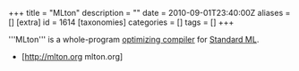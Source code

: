 +++
title = "MLton"
description = ""
date = 2010-09-01T23:40:00Z
aliases = []
[extra]
id = 1614
[taxonomies]
categories = []
tags = []
+++


'''MLton''' is a whole-program [optimizing compiler](https://rosettacode.org/wiki/optimizing_compiler) for [Standard ML](https://rosettacode.org/wiki/Standard_ML).
* [http://mlton.org mlton.org]
